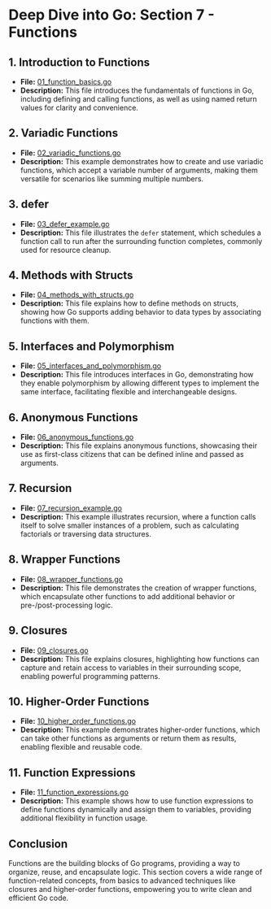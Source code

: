 # **Deep Dive into Go: Section 7 - Functions**

## **1. Introduction to Functions**
- **File:** [01_function_basics.go](functions/01_function_basics.go)  
- **Description:** This file introduces the fundamentals of functions in Go, including defining and calling functions, as well as using named return values for clarity and convenience.

## **2. Variadic Functions**
- **File:** [02_variadic_functions.go](functions/02_variadic_functions.go)  
- **Description:** This example demonstrates how to create and use variadic functions, which accept a variable number of arguments, making them versatile for scenarios like summing multiple numbers.

## **3. defer**
- **File:** [03_defer_example.go](functions/03_defer_example.go)  
- **Description:** This file illustrates the `defer` statement, which schedules a function call to run after the surrounding function completes, commonly used for resource cleanup.

## **4. Methods with Structs**
- **File:** [04_methods_with_structs.go](functions/04_methods_with_structs.go)  
- **Description:** This file explains how to define methods on structs, showing how Go supports adding behavior to data types by associating functions with them.

## **5. Interfaces and Polymorphism**
- **File:** [05_interfaces_and_polymorphism.go](functions/05_interfaces_and_polymorphism.go)  
- **Description:** This file introduces interfaces in Go, demonstrating how they enable polymorphism by allowing different types to implement the same interface, facilitating flexible and interchangeable designs.

## **6. Anonymous Functions**
- **File:** [06_anonymous_functions.go](functions/06_anonymous_functions.go)  
- **Description:** This file explains anonymous functions, showcasing their use as first-class citizens that can be defined inline and passed as arguments.

## **7. Recursion**
- **File:** [07_recursion_example.go](functions/07_recursion_example.go)  
- **Description:** This example illustrates recursion, where a function calls itself to solve smaller instances of a problem, such as calculating factorials or traversing data structures.

## **8. Wrapper Functions**
- **File:** [08_wrapper_functions.go](functions/08_wrapper_functions.go)  
- **Description:** This file demonstrates the creation of wrapper functions, which encapsulate other functions to add additional behavior or pre-/post-processing logic.

## **9. Closures**
- **File:** [09_closures.go](functions/09_closures.go)  
- **Description:** This file explains closures, highlighting how functions can capture and retain access to variables in their surrounding scope, enabling powerful programming patterns.

## **10. Higher-Order Functions**
- **File:** [10_higher_order_functions.go](functions/10_higher_order_functions.go)  
- **Description:** This example demonstrates higher-order functions, which can take other functions as arguments or return them as results, enabling flexible and reusable code.

## **11. Function Expressions**
- **File:** [11_function_expressions.go](functions/11_function_expressions.go)  
- **Description:** This example shows how to use function expressions to define functions dynamically and assign them to variables, providing additional flexibility in function usage.

## **Conclusion**
Functions are the building blocks of Go programs, providing a way to organize, reuse, and encapsulate logic. This section covers a wide range of function-related concepts, from basics to advanced techniques like closures and higher-order functions, empowering you to write clean and efficient Go code.
